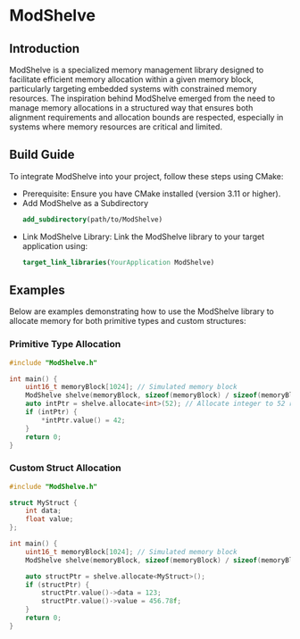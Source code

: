 # ModShelve
## Introduction

ModShelve is a specialized memory management library designed to facilitate efficient memory allocation within a given memory block, particularly targeting embedded systems with constrained memory resources. The inspiration behind ModShelve emerged from the need to manage memory allocations in a structured way that ensures both alignment requirements and allocation bounds are respected, especially in systems where memory resources are critical and limited.

## Build Guide

To integrate ModShelve into your project, follow these steps using CMake:

- Prerequisite: Ensure you have CMake installed (version 3.11 or higher).
- Add ModShelve as a Subdirectory
    ```cmake
    add_subdirectory(path/to/ModShelve)
    ```
- Link ModShelve Library: Link the ModShelve library to your target application using:
    ```cmake
    target_link_libraries(YourApplication ModShelve)
    ```

## Examples
Below are examples demonstrating how to use the ModShelve library to allocate memory for both primitive types and custom structures:

### Primitive Type Allocation
```cpp
#include "ModShelve.h"

int main() {
    uint16_t memoryBlock[1024]; // Simulated memory block
    ModShelve shelve(memoryBlock, sizeof(memoryBlock) / sizeof(memoryBlock[0]));
    auto intPtr = shelve.allocate<int>(52); // Allocate integer to 52 register block
    if (intPtr) {
        *intPtr.value() = 42;
    }
    return 0;
}
```

### Custom Struct Allocation
```cpp
#include "ModShelve.h"

struct MyStruct {
    int data;
    float value;
};

int main() {
    uint16_t memoryBlock[1024]; // Simulated memory block
    ModShelve shelve(memoryBlock, sizeof(memoryBlock) / sizeof(memoryBlock[0]));

    auto structPtr = shelve.allocate<MyStruct>();
    if (structPtr) {
        structPtr.value()->data = 123;
        structPtr.value()->value = 456.78f;
    }
    return 0;
}
```
